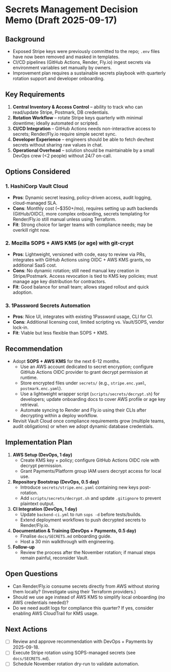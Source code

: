 # Secrets Management Decision Memo (Draft 2025-09-17)

## Background
- Exposed Stripe keys were previously committed to the repo; `.env` files have now been removed and masked in templates.
- CI/CD pipelines (GitHub Actions, Render, Fly.io) ingest secrets via environment variables set manually by owners.
- Improvement plan requires a sustainable secrets playbook with quarterly rotation support and developer onboarding.

## Key Requirements
1. **Central Inventory & Access Control** – ability to track who can read/update Stripe, Postmark, DB credentials.
2. **Rotation Workflow** – rotate Stripe keys quarterly with minimal downtime; ideally automated or scripted.
3. **CI/CD Integration** – GitHub Actions needs non-interactive access to secrets; Render/Fly.io require simple secret sync.
4. **Developer Experience** – engineers should be able to fetch dev/test secrets without sharing raw values in chat.
5. **Operational Overhead** – solution should be maintainable by a small DevOps crew (<2 people) without 24/7 on-call.

## Options Considered

### 1. HashiCorp Vault Cloud
- **Pros**: Dynamic secret leasing, policy-driven access, audit logging, cloud-managed SLA.
- **Cons**: Monthly cost (~$350+/mo), requires setting up auth backends (GitHub/OIDC), more complex onboarding, secrets templating for Render/Fly.io still manual unless using Terraform.
- **Fit**: Strong choice for larger teams with compliance needs; may be overkill right now.

### 2. Mozilla SOPS + AWS KMS (or age) with git-crypt
- **Pros**: Lightweight, versioned with code, easy to review via PRs, integrates with GitHub Actions using OIDC + AWS KMS grants, no additional SaaS cost.
- **Cons**: No dynamic rotation; still need manual key creation in Stripe/Postmark. Access revocation is tied to KMS key policies; must manage age key distribution for contractors.
- **Fit**: Good balance for small team; allows staged rollout and quick adoption.

### 3. 1Password Secrets Automation
- **Pros**: Nice UI, integrates with existing 1Password usage, CLI for CI.
- **Cons**: Additional licensing cost, limited scripting vs. Vault/SOPS, vendor lock-in.
- **Fit**: Viable but less flexible than SOPS + KMS.

## Recommendation
- Adopt **SOPS + AWS KMS** for the next 6-12 months.
  - Use an AWS account dedicated to secret encryption; configure GitHub Actions OIDC provider to grant decrypt permission at runtime.
  - Store encrypted files under `secrets/` (e.g., `stripe.enc.yaml`, `postmark.enc.yaml`).
  - Use a lightweight wrapper script (`scripts/secrets/decrypt.sh`) for developers; update onboarding docs to cover AWS profile or age key retrieval.
  - Automate syncing to Render and Fly.io using their CLIs after decrypting within a deploy workflow.
- Revisit Vault Cloud once compliance requirements grow (multiple teams, audit obligations) or when we adopt dynamic database credentials.

## Implementation Plan
1. **AWS Setup (DevOps, 1 day)**
   - Create KMS key + policy; configure GitHub Actions OIDC role with decrypt permission.
   - Grant Payments/Platform group IAM users decrypt access for local use.
2. **Repository Bootstrap (DevOps, 0.5 day)**
   - Introduce `secrets/stripe.enc.yaml` containing new keys post-rotation.
   - Add `scripts/secrets/decrypt.sh` and update `.gitignore` to prevent plaintext output.
3. **CI Integration (DevOps, 1 day)**
   - Update `backend-ci.yml` to run `sops -d` before tests/builds.
   - Extend deployment workflows to push decrypted secrets to Render/Fly.io.
4. **Documentation & Training (DevOps + Payments, 0.5 day)**
   - Finalise `docs/SECRETS.md` onboarding guide.
   - Host a 30 min walkthrough with engineering.
5. **Follow-up**
   - Review the process after the November rotation; if manual steps remain painful, reconsider Vault.

## Open Questions
- Can Render/Fly.io consume secrets directly from AWS without storing them locally? (Investigate using their Terraform providers.)
- Should we use age instead of AWS KMS to simplify local onboarding (no AWS credentials needed)?
- Do we need audit logs for compliance this quarter? If yes, consider enabling AWS CloudTrail for KMS usage.

## Next Actions
- [ ] Review and approve recommendation with DevOps + Payments by 2025-09-18.
- [ ] Execute Stripe rotation using SOPS-managed secrets (see `docs/SECRETS.md`).
- [ ] Schedule November rotation dry-run to validate automation.
